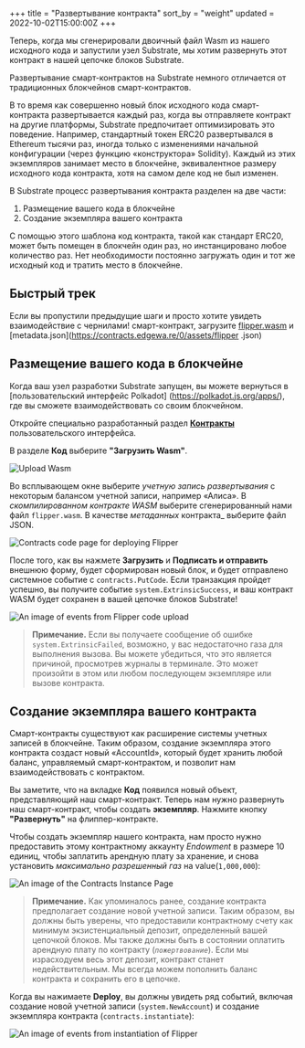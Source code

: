 +++
title = "Развертывание контракта"
sort_by = "weight"
updated = 2022-10-02T15:00:00Z
+++

Теперь, когда мы сгенерировали двоичный файл Wasm из нашего исходного кода и запустили узел Substrate, мы хотим развернуть этот контракт в нашей цепочке блоков Substrate.

Развертывание смарт-контрактов на Substrate немного отличается от традиционных блокчейнов смарт-контрактов.

В то время как совершенно новый блок исходного кода смарт-контракта развертывается каждый раз, когда вы отправляете контракт на другие платформы, Substrate предпочитает оптимизировать это поведение. Например, стандартный токен ERC20 развертывался в Ethereum тысячи раз, иногда только с изменениями начальной конфигурации \(через функцию «конструктора» Solidity). Каждый из этих экземпляров занимает место в блокчейне, эквивалентное размеру исходного кода контракта, хотя на самом деле код не был изменен.

В Substrate процесс развертывания контракта разделен на две части:

1. Размещение вашего кода в блокчейне
2. Создание экземпляра вашего контракта

С помощью этого шаблона код контракта, такой как стандарт ERC20, может быть помещен в блокчейн один раз, но инстанцировано любое количество раз. Нет необходимости постоянно загружать один и тот же исходный код и тратить место в блокчейне.

## Быстрый трек

Если вы пропустили предыдущие шаги и просто хотите увидеть взаимодействие с чернилами! смарт-контракт, загрузите [flipper.wasm](https://contracts.edgewa.re/0/assets/flipper.wasm) и [metadata.json](https://contracts.edgewa.re/0/assets/flipper .json)

## Размещение вашего кода в блокчейне

Когда ваш узел разработки Substrate запущен, вы можете вернуться в [пользовательский интерфейс Polkadot] (https://polkadot.js.org/apps/), где вы сможете взаимодействовать со своим блокчейном.

Откройте специально разработанный раздел [**Контракты**](https://polkadot.js.org/apps/?rpc=ws%3A%2F%2F127.0.0.1%3A9944#/contracts) пользовательского интерфейса.

В разделе **Код** выберите **"Загрузить Wasm"**.

![Upload Wasm](../../.gitbook/assets/upload-wasm.png)

Во всплывающем окне выберите _учетную запись развертывания_ с некоторым балансом учетной записи, например «Алиса». В _скомпилированном контракте WASM_ выберите сгенерированный нами файл `flipper.wasm`. В качестве _метаданных_ контракта_ выберите файл JSON.

![Contracts code page for deploying Flipper](../../.gitbook/assets/upload-wasm-dialog.png)

После того, как вы нажмете **Загрузить** и **Подписать и отправить** внешнюю форму, будет сформирован новый блок, и будет отправлено системное событие с `contracts.PutCode`. Если транзакция пройдет успешно, вы получите событие `system.ExtrinsicSuccess`, и ваш контракт WASM будет сохранен в вашей цепочке блоков Substrate!

![An image of events from Flipper code upload](../../.gitbook/assets/upload-wasm-ok.png)

> **Примечание.** Если вы получаете сообщение об ошибке `system.ExtrinsicFailed`, возможно, у вас недостаточно газа для выполнения вызова. Вы можете убедиться, что это является причиной, просмотрев журналы в терминале. Это может произойти в этом или любом последующем экземпляре или вызове контракта.

## Создание экземпляра вашего контракта

Смарт-контракты существуют как расширение системы учетных записей в блокчейне. Таким образом, создание экземпляра этого контракта создаст новый «AccountId», который будет хранить любой баланс, управляемый смарт-контрактом, и позволит нам взаимодействовать с контрактом.

Вы заметите, что на вкладке **Код** появился новый объект, представляющий наш смарт-контракт. Теперь нам нужно развернуть наш смарт-контракт, чтобы создать **экземпляр**. Нажмите кнопку **"Развернуть"** на флиппер-контракте.

Чтобы создать экземпляр нашего контракта, нам просто нужно предоставить этому контрактному аккаунту _Endowment_ в размере 10 единиц, чтобы заплатить арендную плату за хранение, и снова установить _максимально разрешенный газ_ на value\(`1,000,000`\):

![An image of the Contracts Instance Page](../../.gitbook/assets/flipper-init.png)

> **Примечание.** Как упоминалось ранее, создание контракта предполагает создание новой учетной записи. Таким образом, вы должны быть уверены, что предоставили контрактному счету как минимум экзистенциальный депозит, определенный вашей цепочкой блоков. Мы также должны быть в состоянии оплатить арендную плату по контракту \(_`пожертвование`_\). Если мы израсходуем весь этот депозит, контракт станет недействительным. Мы всегда можем пополнить баланс контракта и сохранить его в цепочке.

Когда вы нажимаете **Deploy**, вы должны увидеть ряд событий, включая создание новой учетной записи \(`system.NewAccount`\) и создание экземпляра контракта \(`contracts.instantiate`\):

![An image of events from instantiation of Flipper](../../.gitbook/assets/flipper-init-ok.png)
